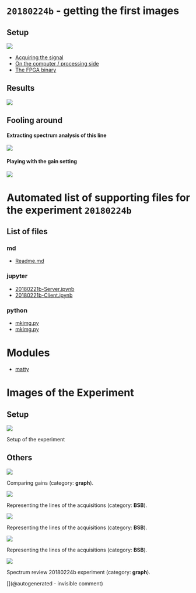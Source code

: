 # `20180224b` - getting the first images

## Setup

![](/matty/20180224b/images/IMG_20180224_195210.jpg)

* [Acquiring the signal](/matty/20180224b/20180221b-Server.ipynb)
* [On the computer / processing side](/matty/20180224b/20180221b-Client.ipynb)
* [The FPGA binary](/matty/20180224b/20180224b-binary.bin)

## Results

![](/matty/20180224b/images/kk-1-VGA@0x11-spimode1-21msps.jpg)

## Fooling around

#### Extracting spectrum analysis of this line

![](/matty/20180224b/images/fft.jpg)

#### Playing with the gain setting

![](/matty/20180224b/images/comparing_gain.jpg)




# Automated list of supporting files for the __experiment `20180224b`__

## List of files

### md

* [Readme.md](/matty/20180224b/Readme.md)


### jupyter

* [20180221b-Server.ipynb](/matty/20180224b/20180221b-Server.ipynb)
* [20180221b-Client.ipynb](/matty/20180224b/20180221b-Client.ipynb)


### python

* [mkimg.py](/matty/20180224b/mkimg.py)
* [mkimg.py](/matty/20180225a/mkimg.py)





# Modules

* [matty](/matty/)




# Images of the Experiment

## Setup

![](/matty/20180224b/images/IMG_20180224_195210.jpg)

Setup of the experiment

## Others

![](/matty/20180224b/images/comparing_gain.jpg)

Comparing gains (category: __graph__).

![](/matty/20180224b/images/kk-1-VGA@0x11-spimode1-21msps.jpg)

Representing the lines of the acquisitions (category: __BSB__).

![](/matty/20180224b/images/kk-4-VGA@0x22-spimode1-21msps.jpg)

Representing the lines of the acquisitions (category: __BSB__).

![](/matty/20180224b/images/kk-6-VGA@0x33-spimode1-21msps.jpg)

Representing the lines of the acquisitions (category: __BSB__).

![](/matty/20180224b/images/fft.jpg)

Spectrum review 20180224b experiment (category: __graph__).










[](@autogenerated - invisible comment)